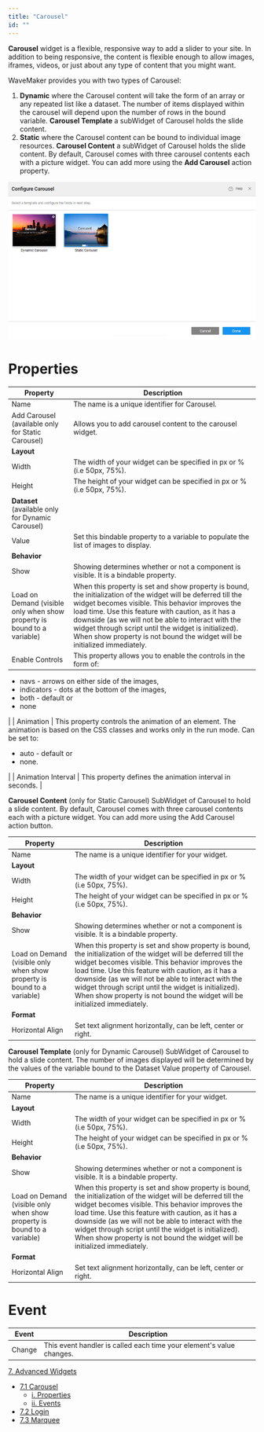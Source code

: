 ```yaml
---
title: "Carousel"
id: ""
---
```


**Carousel** widget is a flexible, responsive way to add a slider to your site. In addition to being responsive, the content is flexible enough to allow images, iframes, videos, or just about any type of content that you might want.

WaveMaker provides you with two types of Carousel:

1. **Dynamic** where the Carousel content will take the form of an array or any repeated list like a dataset. The number of items displayed within the carousel will depend upon the number of rows in the bound variable. **Carousel Template** a subWidget of Carousel holds the slide content.
2. **Static** where the Carousel content can be bound to individual image resources. **Carousel Content** a subWidget of Carousel holds the slide content. By default, Carousel comes with three carousel contents each with a picture widget. You can add more using the **Add Carousel** action property.

[![](../../../assets/carousel_types.png)](../../../assets/carousel_types.png)

# Properties

| **Property** | **Description** |
| --- | --- |
| Name | The name is a unique identifier for Carousel. |
| Add Carousel (available only for Static Carousel) | Allows you to add carousel content to the carousel widget. |
| **Layout** |
| Width | The width of your widget can be specified in px or % (i.e 50px, 75%). |
| Height | The height of your widget can be specified in px or % (i.e 50px, 75%). |
| **Dataset** (available only for Dynamic Carousel) |
| Value | Set this bindable property to a variable to populate the list of images to display. |
| **Behavior** |
| Show | Showing determines whether or not a component is visible. It is a bindable property. |
| Load on Demand (visible only when show property is bound to a variable) | When this property is set and show property is bound, the initialization of the widget will be deferred till the widget becomes visible. This behavior improves the load time. Use this feature with caution, as it has a downside (as we will not be able to interact with the widget through script until the widget is initialized). When show property is not bound the widget will be initialized immediately. |
| Enable Controls | This property allows you to enable the controls in the form of:
- navs - arrows on either side of the images,
- indicators - dots at the bottom of the images,
- both - default or
- none

 |
| Animation | This property controls the animation of an element. The animation is based on the CSS classes and works only in the run mode. Can be set to:

- auto - default or
- none.

 |
| Animation Interval | This property defines the animation interval in seconds. |

**Carousel Content** (only for Static Carousel) SubWidget of Carousel to hold a slide content. By default, Carousel comes with three carousel contents each with a picture widget. You can add more using the Add Carousel action button.

| Property | Description |
| --- | --- |
| Name | The name is a unique identifier for your widget. |
| **Layout** |
| Width | The width of your widget can be specified in px or % (i.e 50px, 75%). |
| Height | The height of your widget can be specified in px or % (i.e 50px, 75%). |
| **Behavior** |
| Show | Showing determines whether or not a component is visible. It is a bindable property. |
| Load on Demand (visible only when show property is bound to a variable) | When this property is set and show property is bound, the initialization of the widget will be deferred till the widget becomes visible. This behavior improves the load time. Use this feature with caution, as it has a downside (as we will not be able to interact with the widget through script until the widget is initialized). When show property is not bound the widget will be initialized immediately. |
| **Format** |
| Horizontal Align | Set text alignment horizontally, can be left, center or right. |

**Carousel Template** (only for Dynamic Carousel) SubWidget of Carousel to hold a slide content. The number of images displayed will be determined by the values of the variable bound to the Dataset Value property of Carousel.

| Property | Description |
| --- | --- |
| Name | The name is a unique identifier for your widget. |
| **Layout** |
| Width | The width of your widget can be specified in px or % (i.e 50px, 75%). |
| Height | The height of your widget can be specified in px or % (i.e 50px, 75%). |
| **Behavior** |
| Show | Showing determines whether or not a component is visible. It is a bindable property. |
| Load on Demand (visible only when show property is bound to a variable) | When this property is set and show property is bound, the initialization of the widget will be deferred till the widget becomes visible. This behavior improves the load time. Use this feature with caution, as it has a downside (as we will not be able to interact with the widget through script until the widget is initialized). When show property is not bound the widget will be initialized immediately. |
| **Format** |
| Horizontal Align | Set text alignment horizontally, can be left, center or right. |

# Event

| **Event** | **Description** |
| --- | --- |
| Change | This event handler is called each time your element's value changes. |

[7\. Advanced Widgets](/learn/app-development/widgets/widget-library/#advanced)

- [7.1 Carousel](#)
    - [i. Properties](#properties)
    - [ii. Events](#events)
- [7.2 Login](/learn/app-development/widgets/advanced/login/)
- [7.3 Marquee](/learn/app-development/widgets/advanced/marquee/)

